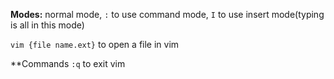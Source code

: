 **Modes:** normal mode, `:` to use command mode, `I` to use insert mode(typing is all in this mode)

`vim {file name.ext}` to open a file in vim

**Commands
`:q` to exit vim

